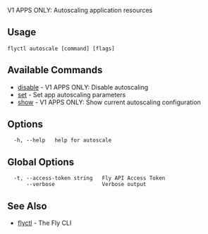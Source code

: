 V1 APPS ONLY: Autoscaling application resources

## Usage
~~~
flyctl autoscale [command] [flags]
~~~

## Available Commands
* [disable](/docs/flyctl/autoscale-disable/)	 - V1 APPS ONLY: Disable autoscaling
* [set](/docs/flyctl/autoscale-set/)	 - Set app autoscaling parameters
* [show](/docs/flyctl/autoscale-show/)	 - V1 APPS ONLY: Show current autoscaling configuration

## Options

~~~
  -h, --help   help for autoscale
~~~

## Global Options

~~~
  -t, --access-token string   Fly API Access Token
      --verbose               Verbose output
~~~

## See Also

* [flyctl](/docs/flyctl/help/)	 - The Fly CLI

